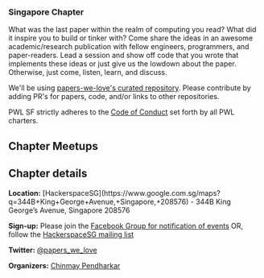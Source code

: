 <article class="chapter">
<section class="primary">

# Singapore Chapter

What was the last paper within the realm of computing you read? What did it inspire you to build or tinker with? Come share the ideas in an awesome academic/research publication with fellow engineers, programmers, and paper-readers. Lead a session and show off code that you wrote that implements these ideas or just give us the lowdown about the paper. Otherwise, just come, listen, learn, and discuss.

We'll be using [papers-we-love's curated repository](https://github.com/papers-we-love/papers-we-love). Please contribute by adding PR's for papers, code, and/or links to other repositories.

PWL SF strictly adheres to the [Code of Conduct](https://github.com/papers-we-love/papers-we-love/blob/master/CODE_OF_CONDUCT.md) set forth by all PWL charters.

## Chapter Meetups

<!-- ### Dapper, a Distributed Systems Tracing Infrastructure
<span class="meta">
Speaker: [Ryan Kennedy](https://twitter.com/rckenned)
Date: [March 26, 2014](http://www.meetup.com/papers-we-love-too/events/168085182/)
Links: [Paper](http://research.google.com/pubs/pub36356.html) | [Video](https://www.youtube.com/watch?v=ya9X63VPgV8) | [Slides](https://speakerdeck.com/paperswelove/pwl-sf-number-1-equals-ryan-kennedy-on-dapper-a-distributed-systems-tracing-infrastructure)
</span> -->

</section>
<section class="secondary">
<h2>Chapter details</h2>
<p>
<strong>Location:</strong>
[HackerspaceSG](https://www.google.com.sg/maps?q=344B+King+George+Avenue,+Singapore,+208576) - 344B King George’s Avenue, Singapore 208576
</p>
<p>
<strong>Sign-up:</strong>
Please join the <a href="https://www.facebook.com/groups/paperswelovesg/">Facebook Group for notification of events</a>
OR, follow the <a href="https://groups.google.com/forum/#!forum/hackerspacesg">HackerspaceSG mailing list</a>
</p>
<p>
<strong>Twitter:</strong>
<a href="https://twitter.com/papers_we_love">@papers_we_love</a>
</p>
<p>
<strong>Organizers:</strong>
<a href="https://twitter.com/ntt">Chinmay Pendharkar</a>
</p>
</section>
</article>

